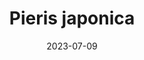 ---
title: "Pieris japonica"
cc-type: species
date: 2023-07-09
hashtag: pieris-japonica
tags:
  - species
  - plant
---